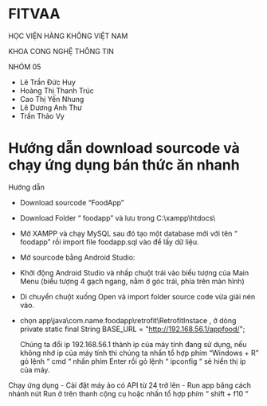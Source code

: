 # FITVAA

HỌC VIỆN HÀNG KHÔNG VIỆT NAM

KHOA CONG NGHỆ THÔNG TIN

NHÓM 05
- Lê Trần Đức Huy
- Hoàng Thị Thanh Trúc
- Cao Thị Yến Nhung
- Lê Dương Anh Thư
- Trần Thảo Vy

# Hướng dẫn download sourcode và chạy ứng dụng bán thức ăn nhanh
Hướng dẫn
 
- Download sourcode “FoodApp”
- Download Folder “ foodapp” và lưu trong C:\xampp\htdocs\
- Mở XAMPP và chạy MySQL sau đó tạo một database mới với tên “ foodapp” rồi import file foodapp.sql vào để lấy dữ liệu.
 
- Mở sourcode bằng Android Studio:
+ Khởi động Android Studio và nhấp chuột trái vào biểu tượng của Main Menu (biểu tượng 4 gạch ngang, nằm ở góc trái, phía trên màn hình)
 
+ Di chuyển chuột xuống Open và import folder source code vừa giải nén vào.
 

+ chọn app\java\com.name.foodapp\retrofit\RetrofitInstace , ở dòng 
private static final String BASE_URL = "http://192.168.56.1/appfood/";


	Chúng ta đổi ip 192.168.56.1 thành ip của máy tính đang sử dụng, nếu không nhớ ip của máy tính thì chúng ta nhấn tổ hợp phím “Windows + R” gỏ lệnh “ cmd “ nhấn phím Enter rồi gỏ lệnh “ ipconfig “ sẻ hiển thị ip của máy.
 
Chạy ứng dụng 
	- Cài đặt máy ảo có API từ 24 trở lên
	- Run app băng cách nhánh nút Run ở trên thanh cộng cụ hoặc nhấn tổ hợp phím “ shift + f10 “
